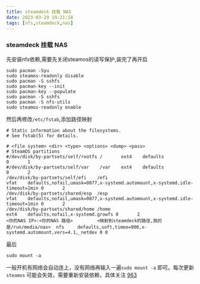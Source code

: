 ```yaml
---
title: steamdeck 挂载 NAS
date: 2023-03-29 19:21:18
tags: [nfs,steamdeck,nas]
---
```

### steamdeck 挂载 NAS 

先安装nfs依赖,需要先关闭steamos的读写保护,装完了再开启

```shell
sudo pacman -Syu
sudo steamos-readonly disable
sudo pacman -S sshfs
sudo pacman-key --init
sudo pacman-key --populate
sudo pacman -S sshfs
sudo pacman -S nfs-utils
sudo steamos-readonly enable
```

然后再修改`/etc/fstab`,添加路径映射

```shell
# Static information about the filesystems.
# See fstab(5) for details.

# <file system> <dir> <type> <options> <dump> <pass>
# SteamOS partitions
#/dev/disk/by-partsets/self/rootfs /       ext4    defaults                0       1
#/dev/disk/by-partsets/self/var    /var    ext4    defaults                0       2
/dev/disk/by-partsets/self/efi    /efi                                  vfat    defaults,nofail,umask=0077,x-systemd.automount,x-systemd.idle-timeout=1min 0       2
/dev/disk/by-partsets/shared/esp  /esp                                  vfat    defaults,nofail,umask=0077,x-systemd.automount,x-systemd.idle-timeout=1min 0       2
/dev/disk/by-partsets/shared/home /home                                 ext4    defaults,nofail,x-systemd.growfs 0       2
<你的NAS IP>:<你的NAS 路径>         <映射到steamdeck的路径,我的是/run/media/nas>  nfs     defaults,soft,timeo=900,x-systemd.automount,vers=4.1,_netdev 0 0
```

最后
```shell
sudo mount -a
```

一般开机有网络会自动连上，没有网络再输入一遍`sudo mount -a` 即可。每次更新`steamos` 可能会失效，需要重新安装依赖，具体关注 [963](https://github.com/ValveSoftware/SteamOS/issues/963)